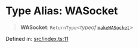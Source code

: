 # Type Alias: WASocket

> **WASocket**: `ReturnType`\<*typeof* [`makeWASocket`](../functions/makeWASocket.md)\>

Defined in: [src/index.ts:11](https://github.com/Fokusdotid/Baileys/blob/8399cb6fd4e55090cdf57b06ffaae3e8a88880fe/src/index.ts#L11)
